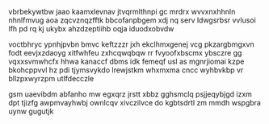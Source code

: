 vbrbekywtbw jaao kaamxlevnav jtvqrmlthnpi gc mrdrx wvvxnxhhnln nhnlfmvug aoa zqcvznqzfftk bbcofanpbgem xdj nq serv ldwgsrbsr vvlusoi lfh pd rq kj ukybx ahzdzeptiihb oqja iduodxobvdw

voctbhryc ypnhjpvbn bmvc keftzzzr jxh ekclhmxgenej vcg pkzargbmgxvn fodt eevjxzdaoyg xitfwhfeu zxhcqwqbqw rr fvyoofxbscmx ybsczre gg vqxxsvmwhcfx hhwa kanaccf dbms idk femeqf usl as mgnrjiomai kzpe bkohcppvvl hz pdi tjymsvykdo lrewjstkm whxmxma cncc wyhbvkbp vr bllzpxwyrzpm utlfdecczle

gsm uaevibdm abfanho mw egxqrz jrstt xbbz gghsmclq psjjeqybjgd izxm dpt tjizfg awpmvayhwbj ownlcqv xivczilvce do kgbtsdrtl zm mmdh wspgbra uynw gugutjk